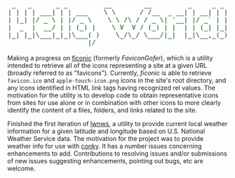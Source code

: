 ![Hello, World](Screenshot_2021-07-08_12-02-36.png)

Making a progress on [ficonic](https://github.com/dfyockey/ficonic) (formerly _FaviconGofer_), which is a utility intended to retrieve all of the icons representing a site at a given URL (broadly referred to as "favicons"). Currently, _ficonic_ is able to retrieve `favicon.ico` and `apple-touch-icon.png` icons in the site's root directory, and any icons identified in HTML link tags having recognized rel values.  The motivation for the utility is to develop code to obtain representative icons from sites for use alone or in combination with other icons to more clearly identify the content of a files, folders, and links related to the site.

Finished the first iteration of [lwnws](https://github.com/dfyockey/lwnws), a utility to provide current local weather information for a given latitude and longitude based on U.S. National Weather Service data. The motivation for the project was to provide weather info for use with [conky](https://github.com/brndnmtthws/conky). It has a number issues concerning enhancements to add. Contributions to resolving issues and/or submissions of new issues suggesting enhancements, pointing out bugs, etc are welcome.

<!--
**dfyockey/dfyockey** is a ✨ _special_ ✨ repository because its `README.md` (this file) appears on your GitHub profile.

Here are some ideas to get you started:

- 🔭 I’m currently working on ...
- 🌱 I’m currently learning ...
- 👯 I’m looking to collaborate on ...
- 🤔 I’m looking for help with ...
- 💬 Ask me about ...
- 📫 How to reach me: ...
- 😄 Pronouns: ...
- ⚡ Fun fact: ...
-->

